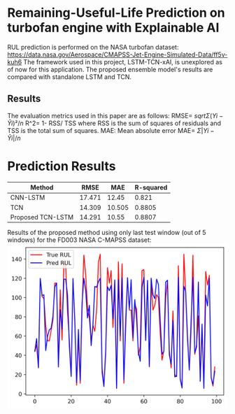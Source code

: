# Remaining-Useful-Life Prediction on turbofan engine with Explainable AI
RUL prediction is performed on the NASA turbofan dataset: https://data.nasa.gov/Aerospace/CMAPSS-Jet-Engine-Simulated-Data/ff5v-kuh6
The framework used in this project, LSTM-TCN-xAI, is unexplored as of now for this application. The proposed ensemble model's results are compared with standalone LSTM and TCN.
## Results
The evaluation metrics used in this paper are as follows:
RMSE= $`sqrt{Σ (Yi - Ŷi)² / n}`$
R^2= 1- RSS/ TSS
where RSS is the sum of squares of residuals and TSS is the total sum of squares.
MAE: Mean absolute error
MAE=  $`Σ |Yi - Ŷi| / n`$
# Prediction Results
|Method          |RMSE	|MAE   |R-squared |
|----------------|------|------|----------|
|CNN-LSTM        |17.471|	12.45|	0.821   |
TCN	             |14.309|10.505|  0.8805  |
Proposed TCN-LSTM|14.291|10.55 |	0.8807  |

Results of the proposed method using only last test window (out of 5 windows) for the FD003 NASA C-MAPSS dataset:
 ![Actual vs Predicted values for RUL](https://github.com/jo355/dash-rul-prediction/blob/main/Actual%20vs%20Prediction-last%20sample%20for%20each%20engine.png)





